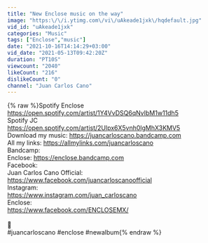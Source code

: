```yaml
---
title: "New Enclose music on the way"
image: "https:\/\/i.ytimg.com\/vi\/uAkeade1jxk\/hqdefault.jpg"
vid_id: "uAkeade1jxk"
categories: "Music"
tags: ["Enclose","music"]
date: "2021-10-16T14:14:29+03:00"
vid_date: "2021-05-13T09:42:20Z"
duration: "PT10S"
viewcount: "2040"
likeCount: "216"
dislikeCount: "0"
channel: "Juan Carlos Cano"
---
```

{% raw %}Spotify Enclose <a rel="nofollow" target="blank" href="https://open.spotify.com/artist/1Y4VvDSQ6qNvIbM1w11dh5">https://open.spotify.com/artist/1Y4VvDSQ6qNvIbM1w11dh5</a><br />Spotify JC <br /><a rel="nofollow" target="blank" href="https://open.spotify.com/artist/2Ulpx6X5vnh0lgMhX3KMV5">https://open.spotify.com/artist/2Ulpx6X5vnh0lgMhX3KMV5</a><br />Download my music: <a rel="nofollow" target="blank" href="https://juancarloscano.bandcamp.com">https://juancarloscano.bandcamp.com</a><br />All my links: <a rel="nofollow" target="blank" href="https://allmylinks.com/juancarloscano">https://allmylinks.com/juancarloscano</a><br />Bandcamp: <br />Enclose: <a rel="nofollow" target="blank" href="https://enclose.bandcamp.com">https://enclose.bandcamp.com</a><br />Facebook:<br />Juan Carlos Cano Official: <a rel="nofollow" target="blank" href="https://www.facebook.com/juancarloscanoofficial">https://www.facebook.com/juancarloscanoofficial</a><br />Instagram:<br /><a rel="nofollow" target="blank" href="https://www.instagram.com/juan_carloscano">https://www.instagram.com/juan_carloscano</a><br />Enclose:<br /><a rel="nofollow" target="blank" href="https://www.facebook.com/ENCLOSEMX/">https://www.facebook.com/ENCLOSEMX/</a><br /><br />🤗<br />#juancarloscano #enclose #newalbum{% endraw %}
